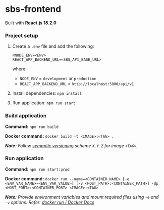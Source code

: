 # sbs-frontend

Built with **React.js 18.2.0**

### Project setup
1. Create a `.env` file and add the following:
    ```
    NNODE_ENV=<ENV>
    REACT_APP_BACKEND_URL=<SBS_API_BASE_URL>
    ```
    where:
    - `NODE_ENV` = `development` or `production`
    - `REACT_APP_BACKEND_URL` = `http://localhost:5000/api/v1`

2. Install dependencies: `npm install`

3. Run application: `npm run start`

### Build application
**Command:** `npm run build`

**Docker command:** `docker build -t <IMAGE>:<TAG> .`

***Note:**
Follow [semantic versioning](https://semver.org/) scheme `X.Y.Z` for image `<TAG>`.*

### Run application
**Command:** `npm run start:prod`

**Docker command:** `docker run --name=<CONTAINER_NAME> [-e <ENV_VAR_NAME>=<ENV_VAR_VALUE>] [-v <HOST_PATH>:<CONTAINER_PATH>] -dp <HOST_PORT>:<CONTAINER_PORT> <IMAGE>:<TAG>`

***Note:** Provide environment variables and mount required files using `-e` and `-v` options. Refer: [docker run | Docker Docs](https://docs.docker.com/engine/reference/commandline/container_run/)*

### Requirements
- [React.js 18.2.0](https://expressjs.com/en/changelog/4x.html)
- [Node.js 20.9.0](https://github.com/nodejs/node/blob/main/doc/changelogs/CHANGELOG_V20.md#20.9.0)
- [MongoDB Atlas](https://mongodb.com/atlas)
- [Docker 24.0.5](https://docs.docker.com/engine/release-notes/24.0/#2405)
- [Ubuntu 20.04.6 LTS](https://wiki.ubuntu.com/FocalFossa/ReleaseNotes)